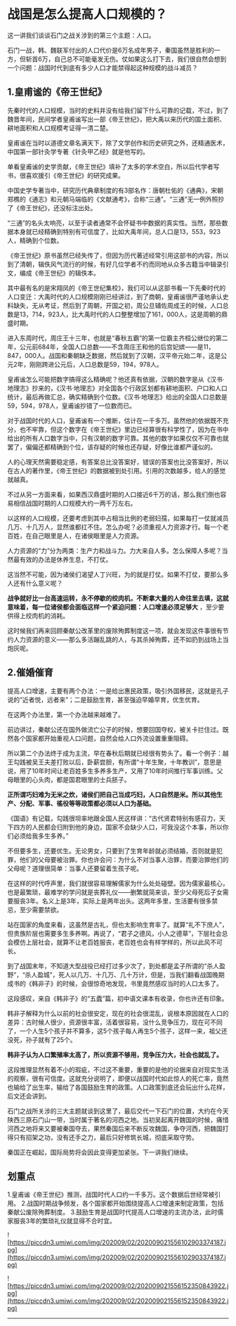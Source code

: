# 战国是怎么提高人口规模的？

这一讲我们谈谈石门之战关涉到的第三个主题：人口。

石门一战，韩、魏联军付出的人口代价是6万名成年男子，秦国虽然是胜利的一方，但斩首6万，自己总不可能毫发无伤。仗如果这么打下去，我们很自然会想到一个问题：战国时代到底有多少人口才能禁得起这种规模的战斗减员？

## 1.皇甫谧的《帝王世纪》

先秦时代的人口规模，当时的史料并没有给我们留下什么可靠的记载，不过，到了魏晋年间，民间学者皇甫谧写出一部《帝王世纪》，把大禹以来历代的国土面积、耕地面积和人口规模考证得一清二楚。

皇甫谧在当时以道德文章名满天下，除了文学创作和历史研究之外，还精通医术，中国第一部针灸学专著《针灸甲乙经》就是他写的。

单看皇甫谧的史学贡献，《帝王世纪》填补了太多的学术空白，所以后代学者写书，很喜欢援引《帝王世纪》的研究成果。

中国史学专著当中，研究历代典章制度的有3部名作：唐朝杜佑的《通典》，宋朝郑樵的《通志》和元朝马端临的《文献通考》，合称“三通”。“三通”无一例外照抄了《帝王世纪》，还没标注出处。

“三通”的名头太响亮，以至于读者通常不会怀疑书中数据的真实性。当然，那些数据本身就已经精确到特别有可信度了，比如大禹年间，总人口是13，553，923人，精确到个位数。

《帝王世纪》原书虽然已经失传了，但因为历代著述经常引用这部书的内容，所以到了清朝，辑佚风气流行的时候，有好几位学者不约而同地从众多古籍当中辑录引文，编成《帝王世纪》的辑佚本。

其中最有名的是宋翔凤的《帝王世纪集校》，我们可以从这部书看一下先秦时代的人口变迁：大禹时代的人口规模刚刚已经讲过，到了商朝，皇甫谧很严谨地承认史料缺失，无从考证，然后到了周朝，开国之初，周公旦辅佐周成王的时候，人口总数是13，714，923人，比大禹时代的人口整整增加了161，000人，这是周朝的鼎盛时期。

进入东周时代，周庄王十三年，也就是“春秋五霸”的第一位霸主齐桓公继位的第二年，公元前684年，全国人口总数——不含周庄王和他的后宫妃嫔——是11，847，000人。战国和秦朝缺乏数据，然后就到了汉朝，汉平帝元始二年，这是公元2年，刚刚跨进公元后，人口总数是59，194，978人。

皇甫谧怎么可能把数字搞得这么精确呢？他还真有依据，汉朝的数字是从《汉书·地理志》抄来的，《汉书·地理志》对全国各个行政区划都有耕地面积、户口和人口统计，最后再做汇总，确实精确到个位数。《汉书·地理志》给出的全国人口总数是59，594，978人，皇甫谧抄错了一位数而已。

对于战国时代的人口，皇甫谧有一个推断，估计在一千多万。虽然他的依据既不充分，也不牢靠，但这个数字在《帝王世纪》里边已经算很有科学性了，因为在书中给出的所有人口数字当中，只有汉朝的数字可靠。其他的数字如果仅仅不可靠也就罢了，偏偏还都精确到个位，该存疑的时候也还存疑，好像比谁都严谨似的。

人的心理天然需要稳定感，有答案总比没答案好，错误的答案也比没答案好，所以在古人的著作里，《帝王世纪》的数据被到处引用。引用的次数越多，给人的感觉就越真。

不过从另一方面来看，如果西汉鼎盛时期的人口接近6千万的话，那么我们倒也容易相信战国时期的人口规模大约一两千万左右。

以这样的人口规模，还要考虑到其中占相当比例的老弱妇孺，如果每打一仗就减员几万、十几万人，显然谁都扛不住。怎么办呢？必须重视人力资源才行。每一个老百姓，在自己眼里是人，在诸侯眼里是人力资源。

人力资源的“力”分为两类：生产力和战斗力。力大来自人多。怎么保障人多呢？当然最有效的办法是休养生息，不打仗。

这当然不可能，因为诸侯们渴望人丁兴旺，为的就是打仗。如果不打仗，要那么多人还有什么意义呢？

 **战争就好比一台高速运转，永不停歇的绞肉机，不断拿大量的人命往里去填，这就意味着，每一位诸侯都会面临这样一个紧迫问题：人口增速必须足够大** ，至少要供得上绞肉机的消耗。

这时候我们再来回顾秦献公改革里的废除殉葬制度这一项，就会发现这件事很有节约人力资源的意义——那么多活蹦乱跳的人，与其杀掉殉葬，还不如扔到战场上当炮灰呢。

## 2.催婚催育

提高人口增速，主要有两个办法：一是给出惠民政策，吸引外国移民，这就是孔子说的“近者悦，远者来”；二是鼓励生育，甚至强迫早婚早育，优生优育。

在这两个办法里，第一个办法越来越难了。

前边讲过，秦献公还在国外做流亡公子的时候，想要回国夺权，被关卡拦住过。既然各个国家都开始重视人口问题，自然会给人口外流设置重重阻碍。

所以第二个办法终于成为主流，早在春秋后期就已经很有势头了。看一个例子：越王勾践被吴王夫差打败以后，卧薪尝胆，有所谓“十年生聚，十年教训”，意思是说，用了10年时间让老百姓多生多养多生产，又用了10年时间推行军事训练。父母眼里的心头肉，都是国君眼里的士兵胚子。

 **正所谓巧妇难为无米之炊，诸侯们把自己当成巧妇，人口自然是米。所以其他生产、分配、军事、徭役等等政策都必须以人口为基础。**

《国语》有记载，勾践很坦率地跟全国人民这样讲：“古代贤君特别有感召力，天下四方的人民都会归附到他的身边，国家不会缺少人口，可我没这个本事，所以你们必须给我多生多养。”

不但要多生，还要优生。无论男女，只要到了生育年龄就必须结婚，否则就是犯罪，他们的父母要被治罪。你也许会问：为什么不对当事人治罪，而要治罪他们的父母呢？道理很简单：当事人还要留着生孩子呢。

在这样的时代呼声里，我们就很容易理解儒家为什么处处碰壁。因为儒家最核心，也是最繁琐，最难学的学问就是丧葬礼仪——删繁就简来谈，至少父母死后子女需要服丧3年。名义上是3年，实际上是两年出头。这两年多里，生活要有很多禁忌，至少需要禁欲。

站在国家的角度来看，这虽然是古礼，但也太影响生育率了。就算“礼不下庶人”，但贵族阶层也需要多生多养啊。再说了，“君子之德风，小人之德草”，下层社会总会模仿上层社会，就算不让老百姓服丧，老百姓也会有样学样的，所以此风不可长。

到了战国末年，不知道大型战役已经打过多少次了，到处都是孟子所谓的“杀人盈野”，“杀人盈城”，死人以几万、十几万、几十万计，但是，当我们翻看战国晚期成书的《韩非子》的时候，会很惊奇地发现，书里竟然感叹当时的人口太多了。

这段感叹，来自《韩非子》的“五蠹”篇，初中语文课本有收录，你也许还有印象。

韩非子解释为什么以前的社会很安定，现在的社会很混乱，说根本原因就在人口的差异：古时候人很少，资源很丰富，活着很容易，没什么竞争压力，现在可不同了，一个人生5个孩子并不算多，这5个孩子每人再生5个孩子，这样一来，祖父还没死，孙子就有了25个。

 **韩非子认为人口繁殖率太高了，所以资源不够用，竞争压力大，社会也就乱了。**

这段推理显然有着不小的瑕疵，不过这不重要，重要的是他的论据来自对现实生活的观察，很有可信度。这就充分说明了，即便以战国时代如此惊人的死亡率，竟然也输给了出生率，输给了各国鼓励生育的政策。人口政策到底还会玩出什么花样，后文还会讲到。

石门之战所关涉的三大主题就谈到这里了，最后交代一下石门的位置，大约在今天陕西三原石门山一带，当时属于著名的河西之地。当初吴起离开魏国的时候，痛惜河西之地将来又要被秦国夺去，果然秦国后来不断反攻魏国，争夺河西，把魏国打得只有招架之功，没有还手之力，最后只好修筑长城，彻底采取守势。

秦国正在崛起，国际局势将会因此变得更加紧张。下一讲我们继续。

## 划重点

1.皇甫谧《帝王世纪》推测，战国时代人口约一千多万。这个数据后世经常被引用。
2.战国时期战争频发，各个国家都开始围绕提高人口增速来制定政策，包括秦献公废除殉葬制度。
3.鼓励生育是战国时代提高人口增速的主流办法，此时儒家服丧3年的繁琐礼仪就显得不合时宜。

![https://piccdn3.umiwi.com/img/202009/02/202009021556102903374187.jpg](https://piccdn3.umiwi.com/img/202009/02/202009021556102903374187.jpg)

![https://piccdn3.umiwi.com/img/202009/02/202009021556152350843922.jpg](https://piccdn3.umiwi.com/img/202009/02/202009021556152350843922.jpg)

---
